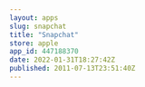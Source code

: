 ```yaml
---
layout: apps
slug: snapchat
title: "Snapchat"
store: apple
app_id: 447188370
date: 2022-01-31T18:27:42Z
published: 2011-07-13T23:51:40Z
---
```

